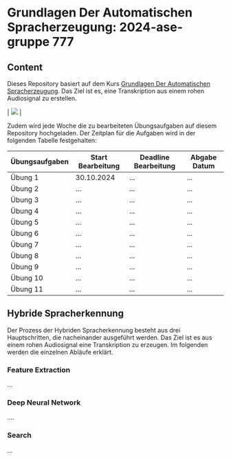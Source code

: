 # Grundlagen Der Automatischen Spracherzeugung: 2024-ase-gruppe 777

## Content

Dieses Repository basiert auf dem Kurs [Grundlagen Der Automatischen Spracherzeugung](https://moseskonto.tu-berlin.de/moses/modultransfersystem/bolognamodule/beschreibung/anzeigen.html?number=41121&version=1&sprache=1). Das Ziel ist es, eine Transkription aus einem rohen Audiosignal zu erstellen. 

| <img  src="./setup/pictures/objective"> | 

Zudem wird jede Woche die zu bearbeiteten Übungsaufgaben auf diesem Repository hochgeladen. Der Zeitplan für die Aufgaben wird in der folgenden Tabelle festgehalten:


| Übungsaufgaben                  | Start Bearbeitung    | Deadline Bearbeitung    | Abgabe Datum    | 
|---------------------------------|----------------------|-------------------------|-----------------|
| Übung 1                         | 30.10.2024           | ...                     | ...             | 
| Übung 2                         | ...                  | ...                     | ...             |
| Übung 3                         | ...                  | ...                     | ...             |
| Übung 4                         | ...                  | ...                     | ...             |
| Übung 5                         | ...                  | ...                     | ...             |
| Übung 6                         | ...                  | ...                     | ...             |
| Übung 7                         | ...                  | ...                     | ...             |
| Übung 8                         | ...                  | ...                     | ...             |
| Übung 9                         | ...                  | ...                     | ...             |
| Übung 10                        | ...                  | ...                     | ...             |
| Übung 11                        | ...                  | ...                     | ...             |

## Hybride Spracherkennung

Der Prozess der Hybriden Spracherkennung besteht aus drei Hauptschritten, die nacheinander ausgeführt werden. Das Ziel ist es aus einem rohen Audiosignal eine Transkription zu erzeugen. Im folgenden werden die einzelnen Abläufe erklärt. 

### Feature Extraction

...

### Deep Neural Network

....

### Search

...




